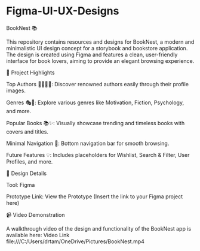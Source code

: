 # Figma-UI-UX-Designs

BookNest 📚

This repository contains resources and designs for BookNest, a modern and minimalistic UI design concept for a storybook and bookstore application. The design is created using Figma and features a clean, user-friendly interface for book lovers, aiming to provide an elegant browsing experience.


🌟 Project Highlights

Top Authors 👩‍🏫👨‍🏫: Discover renowned authors easily through their profile images.

Genres 🎭📖: Explore various genres like Motivation, Fiction, Psychology, and more.

Popular Books 📚✨: Visually showcase trending and timeless books with covers and titles.

Minimal Navigation 🧭: Bottom navigation bar for smooth browsing.

Future Features 💡: Includes placeholders for Wishlist, Search & Filter, User Profiles, and more.


🎨 Design Details

Tool: Figma

Prototype Link: View the Prototype
(Insert the link to your Figma project here)


📹 Video Demonstration

A walkthrough video of the design and functionality of the BookNest app is available here:
Video Link
file:///C:/Users/drtam/OneDrive/Pictures/BookNest.mp4
